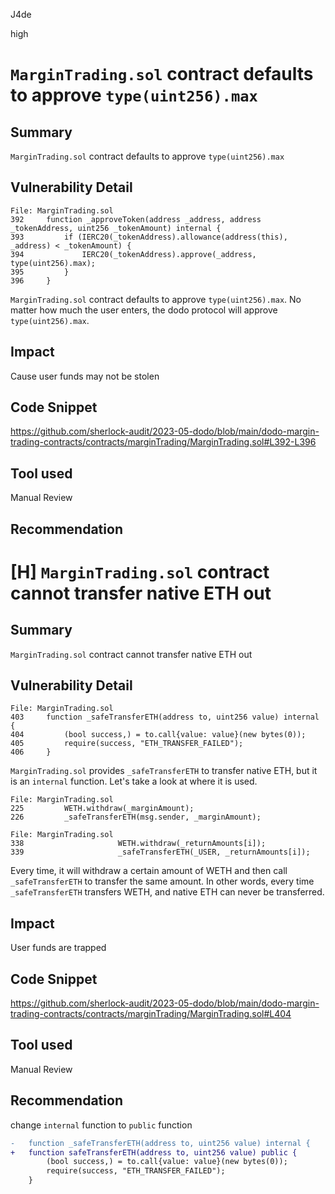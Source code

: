J4de

high

# `MarginTrading.sol` contract defaults to approve `type(uint256).max`

## Summary

`MarginTrading.sol` contract defaults to approve `type(uint256).max`

## Vulnerability Detail

```solidity
File: MarginTrading.sol
392     function _approveToken(address _address, address _tokenAddress, uint256 _tokenAmount) internal {
393         if (IERC20(_tokenAddress).allowance(address(this), _address) < _tokenAmount) {
394             IERC20(_tokenAddress).approve(_address, type(uint256).max);
395         }
396     }
```

`MarginTrading.sol` contract defaults to approve `type(uint256).max`. No matter how much the user enters, the dodo protocol will approve `type(uint256).max`.

## Impact

Cause user funds may not be stolen

## Code Snippet

https://github.com/sherlock-audit/2023-05-dodo/blob/main/dodo-margin-trading-contracts/contracts/marginTrading/MarginTrading.sol#L392-L396

## Tool used

Manual Review

## Recommendation

# [H] `MarginTrading.sol` contract cannot transfer native ETH out

## Summary

`MarginTrading.sol` contract cannot transfer native ETH out

## Vulnerability Detail

```solidity
File: MarginTrading.sol
403     function _safeTransferETH(address to, uint256 value) internal {
404         (bool success,) = to.call{value: value}(new bytes(0));
405         require(success, "ETH_TRANSFER_FAILED");
406     }
```

`MarginTrading.sol` provides `_safeTransferETH` to transfer native ETH, but it is an `internal` function. Let's take a look at where it is used.

```solidity
File: MarginTrading.sol
225         WETH.withdraw(_marginAmount);
226         _safeTransferETH(msg.sender, _marginAmount);
```

```solidity
File: MarginTrading.sol
338                     WETH.withdraw(_returnAmounts[i]);
339                     _safeTransferETH(_USER, _returnAmounts[i]);
```

Every time, it will withdraw a certain amount of WETH and then call `_safeTransferETH` to transfer the same amount. In other words, every time `_safeTransferETH` transfers WETH, and native ETH can never be transferred.

## Impact

User funds are trapped

## Code Snippet

https://github.com/sherlock-audit/2023-05-dodo/blob/main/dodo-margin-trading-contracts/contracts/marginTrading/MarginTrading.sol#L404

## Tool used

Manual Review

## Recommendation

change `internal` function to `public` function

```diff
-   function _safeTransferETH(address to, uint256 value) internal {
+   function safeTransferETH(address to, uint256 value) public {
        (bool success,) = to.call{value: value}(new bytes(0));
        require(success, "ETH_TRANSFER_FAILED");
    }
```
